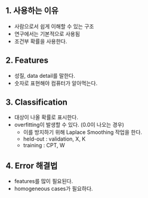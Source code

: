 ## 1. 사용하는 이유
- 사람으로서 쉽게 이해할 수 있는 구조
- 연구에서는 기본적으로 사용됨
- 조건부 확률을 사용한다.

## 2. Features
- 성질, data detail를 말한다.
- 숫자로 표현해야 컴퓨터가 알아먹는다.

## 3. Classification
- 대상이 나올 확률로 표시한다.
- overfitting이 발생할 수 있다. (0.0이 나오는 경우)
  - 이를 방지하기 위해 Laplace Smoothing 작업을 한다.
  - held-out : validation, X, K
  - training : CPT, W

## 4. Error 해결법
- features를 많이 필요된다.
- homogeneous cases가 필요하다.
